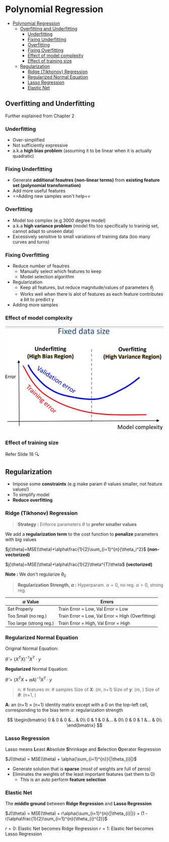 # Polynomial Regression

- [Polynomial Regression](#polynomial-regression)
  - [Overfitting and Underfitting](#overfitting-and-underfitting)
    - [Underfitting](#underfitting)
    - [Fixing Underfitting](#fixing-underfitting)
    - [Overfitting](#overfitting)
    - [Fixing Overfitting](#fixing-overfitting)
    - [Effect of model complexity](#effect-of-model-complexity)
    - [Effect of training size](#effect-of-training-size)
  - [Regularization](#regularization)
    - [Ridge (Tikhonov) Regression](#ridge-tikhonov-regression)
    - [Regularized Normal Equation](#regularized-normal-equation)
    - [Lasso Regression](#lasso-regression)
    - [Elastic Net](#elastic-net)

## Overfitting and Underfitting

Further explained from Chapter 2

### Underfitting

- Over-simplified
- Not sufficiently expressive
- a.k.a **high bias problem** (assuming it to be linear when it is actually quadratic)

### Fixing Underfitting

- Generate **additional feautres (non-linear terms)** from **existing feature set (polynomial transformation)**
- Add more useful features
- ==Adding new samples won't help==

### Overfitting

- Model too complex (e.g 3000 degree model)
- a.k.a **high variance problem** (model fits too specifically to traninig set, cannot adapt to unseen data)
- Excessively sensitive to small variations of training data (too many curves and turns)

### Fixing Overfitting

- Reduce number of feautres
  - Manually select which features to keep
  - Model selection algorithm
- Regularization
  - Keep all features, but reduce magnitude/values of parameters $\theta_{j}$
  - Works well when there is alot of features as each feature contributes a bit to predict y
- Adding more samples

### Effect of model complexity

![ModelComplexityPic](Image/ModelComplexity.jpg)

### Effect of training size

Refer Slide 18 🔍

## Regularization

- Impose some **constraints** (e.g make param $\theta$ values smaller, not feature values!)
- To simplify model
- **Reduce overfitting**

### Ridge (Tikhonov) Regression

> **Strategy :** Enforce parameters $\theta$ to **prefer smaller values**

We add a **regularization term** to the cost function to **penalize** parameters with big values

$j(\theta)=MSE(\theta)+\alpha\frac{1}{2}\sum_{i=1}^{n}{\theta_i^2}$ **(non-vectorized)**

$j(\theta)=MSE(\theta)+\alpha\frac{1}{2}\theta^{T}\theta$ **(vectorized)**

**Note :** We don't regularize $\theta_{0}$

> **Regularization Strength, $\alpha$ :** Hyperparam.
> $\alpha = 0$, no reg.
> $\alpha > 0$, strong reg.

| $\alpha$ Value          | Errors                                            |
| ----------------------- | ------------------------------------------------- |
| Set Properly            | Train Error = Low, Val Error = Low                |
| Too Small (no reg.)     | Train Error = Low, Val Error = High (Overfitting) |
| Too large (strong reg.) | Train Error = High, Val Error = High              |

### Regularized Normal Equation

Original Normal Equation:

$\hat{\theta} = (X^{T}X)^{-1}X^{T}\cdot{y}$

**Regularized** Normal Equation:

$\hat{\theta} = (X^{T}X + \alpha{A})^{-1}X^{T}\cdot{y}$

> n: # features
> m: # samples
> Size of **X**: (m, n+1)
> Size of **y**: (m, )
> Size of **$\theta$**: (n+1, )

**A**: an (n+1) $\times$ (n+1) identity matrix except with a 0 on the top-left cell, corresponding to the bias term
$\alpha$: regularization strength

$$
\begin{bmatrix}
0 & 0 & 0 &... & 0\\
0 & 1 & 0 &... & 0\\
0 & 0 & 1 &... & 0\\
\end{bmatrix}
$$

### Lasso Regression

Lasso means **L**east **A**bsolute **S**hrinkage and **S**election **O**perator Regression

$J(\theta) = MSE(\theta) + \alpha{\sum_{i=1}^{n}}{|\theta_{i}|}$

- Generate solution that is **sparse** (most of weights are full of zeros)
- Eliminates the weights of the least important features (set them to 0)
  - This is an auto perform **feature selection**

### Elastic Net

The **middle ground** between **Ridge Regression** and **Lasso Regression**

$J(\theta) = MSE(\theta) + r\alpha{\sum_{i=1}^{n}{|\theta_{i}|}} + (1 - r)\alpha\frac{1}{2}\sum_{i=1}^{n}{\theta_{i}^{2}}$

$r = 0$: Elastic Net becomes Ridge Regression
$r = 1$: Elastic Net becomes Lasso Regression
